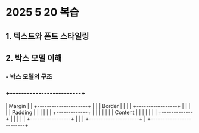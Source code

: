 # 2025 5 20 복습
## 1. 텍스트와 폰트 스타일링
## 2. 박스 모델 이해
### - 박스 모델의 구조
### +-------------------------+
|        Margin           |
| +---------------------+ |
| |      Border         | |
| | +-----------------+ | |
| | |    Padding      | | |
| | | +-------------+ | | |
| | | |  Content    | | | |
| | | +-------------+ | | |
| | +-----------------+ | |
| +---------------------+ |
+-------------------------+

